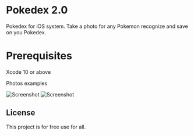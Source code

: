 
# Pokedex 2.0

Pokedex for iOS system. Take a photo for any Pokemon recognize and save on you Pokedex.

# Prerequisites

Xcode 10 or above

Photos examples

![Screenshot](image01.PNG)
![Screenshot](image02.PNG)


## License

This project is for free use for all.
